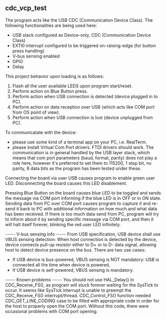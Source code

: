 ## **cdc_vcp_test**

The program acts like the USB CDC (Communication Device Class).
The following functionalities are being used here:
* USB stack configured as Device-only, CDC (Communication Device Class)
* EXTI0 interrupt configured to be triggered on-raising-edge (for button press handling)
* V-bus sensing enabled
* GPIO
* Delay

This project behavior upon loading is as follows:
1. Flash all the user available LEDS upon program start/reset.
2. Perform action on Blue Button press.
3. Perform action when USB connection is detected (device plugged in to PC).
4. Perform action on data reception over USB (which acts like COM port from OS point of view).
5. Perform action when USB connection is lost (device unplugged from PC).

To communicatate with the device:
* please use some kind of a terminal app on your PC, i.e. RealTerm.
* please install Virtual Com Port drivers. FTDI drivers should work.
The communication is in general handled by the USB layer stack, which means that com port parameters (baud, format, parity) does not play a role here,
however it's preferred to set them to 115200, 1 stop bit, no parity, 8 data bits as the program has been tested under these.

Connecting the board via user USB causes program to enable green user LED.
Disconnecting the board causes this LED disablement.

Pressing Blue Button on the board causes blue LED to be toggled and sends the message via COM port informing if the blue LED is in OFF or in ON state.
Sending data from PC over COM port causes program to capture it and re-send it back to PC with additional information on how much and what data has been received.
If there is too much data send from PC, program will try to inform about it by sending specific message via COM port, and then it will halt itself forever,
blinking the red user LED infinitely.

----- V-bus sensing info -----
From USB specification, USB device shall use VBUS sensing detection: 
When host connection is detected by the device, device connects pull-up resistor either to D+ or to D- data signal, allowing host to detect device presence on the bus.
There are two use cases:
* If USB device is bus-powered, VBUS sensing is NOT mandatory: USB is connected all the time when device is powered,
* If USB device is self-powered, VBUS sensing is mandatory.

----- Known problems -----
You should not use HAL_Delay() in CDC_Receive_FS(), as program will stuck forever waiting for the SysTick to occur. It seems like SysTick interrupt is unable to preempt the CDC_Receive_FS() interrupt/thread.
CDC_Control_FS() function needed CDC_GET_LINE_CODING case to be filled with appropriate code in order for the host to properly open the COM port. Without this code, there were occasional problems with COM port opening.
